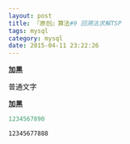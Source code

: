 ```yaml
---
layout: post
title: 『原创』算法#9 回溯法求解TSP
tags: mysql
category: mysql
date: 2015-04-11 23:22:26
---
```


**加黑**

普通文字

**加黑**

```java
1234567890
```
```bash
12345677888
```
